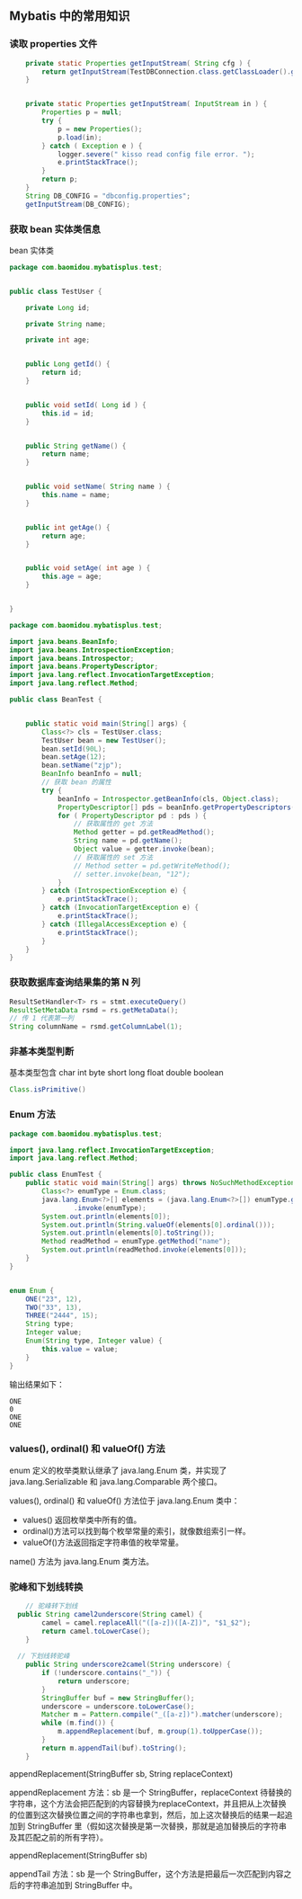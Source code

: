 ## Mybatis 中的常用知识

### 读取 properties 文件

```java
	private static Properties getInputStream( String cfg ) {
		return getInputStream(TestDBConnection.class.getClassLoader().getResourceAsStream(cfg));
	}


	private static Properties getInputStream( InputStream in ) {
		Properties p = null;
		try {
			p = new Properties();
			p.load(in);
		} catch ( Exception e ) {
			logger.severe(" kisso read config file error. ");
			e.printStackTrace();
		}
		return p;
	}
	String DB_CONFIG = "dbconfig.properties";
	getInputStream(DB_CONFIG);
```



### 获取 bean 实体类信息

bean 实体类

```java
package com.baomidou.mybatisplus.test;


public class TestUser {

	private Long id;

	private String name;

	private int age;


	public Long getId() {
		return id;
	}


	public void setId( Long id ) {
		this.id = id;
	}


	public String getName() {
		return name;
	}


	public void setName( String name ) {
		this.name = name;
	}


	public int getAge() {
		return age;
	}


	public void setAge( int age ) {
		this.age = age;
	}


}
```





```java
package com.baomidou.mybatisplus.test;

import java.beans.BeanInfo;
import java.beans.IntrospectionException;
import java.beans.Introspector;
import java.beans.PropertyDescriptor;
import java.lang.reflect.InvocationTargetException;
import java.lang.reflect.Method;

public class BeanTest {


    public static void main(String[] args) {
        Class<?> cls = TestUser.class;
        TestUser bean = new TestUser();
        bean.setId(90L);
        bean.setAge(12);
        bean.setName("zjp");
        BeanInfo beanInfo = null;
        // 获取 bean 的属性
        try {
            beanInfo = Introspector.getBeanInfo(cls, Object.class);
            PropertyDescriptor[] pds = beanInfo.getPropertyDescriptors();
            for ( PropertyDescriptor pd : pds ) {
                // 获取属性的 get 方法
                Method getter = pd.getReadMethod();
                String name = pd.getName();
                Object value = getter.invoke(bean);
                // 获取属性的 set 方法
                // Method setter = pd.getWriteMethod();
                // setter.invoke(bean, "12");
            }
        } catch (IntrospectionException e) {
            e.printStackTrace();
        } catch (InvocationTargetException e) {
            e.printStackTrace();
        } catch (IllegalAccessException e) {
            e.printStackTrace();
        }
    }
}
```



### 获取数据库查询结果集的第 N 列

```java
ResultSetHandler<T> rs = stmt.executeQuery()
ResultSetMetaData rsmd = rs.getMetaData();
// 传 1 代表第一列
String columnName = rsmd.getColumnLabel(1);
```



### 非基本类型判断

基本类型包含 char int byte short long float double boolean

```java
Class.isPrimitive()
```



### Enum 方法

```java
package com.baomidou.mybatisplus.test;

import java.lang.reflect.InvocationTargetException;
import java.lang.reflect.Method;

public class EnumTest {
    public static void main(String[] args) throws NoSuchMethodException, InvocationTargetException, IllegalAccessException {
        Class<?> enumType = Enum.class;
        java.lang.Enum<?>[] elements = (java.lang.Enum<?>[]) enumType.getMethod("values")
                .invoke(enumType);
        System.out.println(elements[0]);
        System.out.println(String.valueOf(elements[0].ordinal()));
        System.out.println(elements[0].toString());
        Method readMethod = enumType.getMethod("name");
        System.out.println(readMethod.invoke(elements[0]));
    }
}


enum Enum {
    ONE("23", 12),
    TWO("33", 13),
    THREE("2444", 15);
    String type;
    Integer value;
    Enum(String type, Integer value) {
        this.value = value;
    }
}
```

输出结果如下：

```shell
ONE
0
ONE
ONE
```

### values(), ordinal() 和 valueOf() 方法

enum 定义的枚举类默认继承了 java.lang.Enum 类，并实现了 java.lang.Serializable 和 java.lang.Comparable 两个接口。

values(), ordinal() 和 valueOf() 方法位于 java.lang.Enum 类中：

- values() 返回枚举类中所有的值。
- ordinal()方法可以找到每个枚举常量的索引，就像数组索引一样。
- valueOf()方法返回指定字符串值的枚举常量。

name() 方法为 java.lang.Enum 类方法。



### 驼峰和下划线转换

```java
	// 驼峰转下划线
  public String camel2underscore(String camel) {
		camel = camel.replaceAll("([a-z])([A-Z])", "$1_$2");
		return camel.toLowerCase();
	}
	
  // 下划线转驼峰
	public String underscore2camel(String underscore) {
		if (!underscore.contains("_")) {
			return underscore;
		}
		StringBuffer buf = new StringBuffer();
		underscore = underscore.toLowerCase();
		Matcher m = Pattern.compile("_([a-z])").matcher(underscore);
		while (m.find()) {
			m.appendReplacement(buf, m.group(1).toUpperCase());
		}
		return m.appendTail(buf).toString();
	}
```

appendReplacement(StringBuffer sb, String replaceContext)

appendReplacement 方法：sb 是一个 StringBuffer，replaceContext 待替换的字符串，这个方法会把匹配到的内容替换为replaceContext，并且把从上次替换的位置到这次替换位置之间的字符串也拿到，然后，加上这次替换后的结果一起追加到 StringBuffer 里（假如这次替换是第一次替换，那就是追加替换后的字符串及其匹配之前的所有字符）。

appendReplacement(StringBuffer sb)

appendTail 方法：sb 是一个 StringBuffer，这个方法是把最后一次匹配到内容之后的字符串追加到 StringBuffer 中。